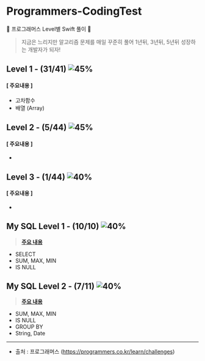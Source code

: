 # Programmers-CodingTest
🐢 프로그래머스 Level별 Swift 풀이 🚀

>지금은 느리지만 알고리즘 문제를 매일 꾸준히 풀어 1년뒤, 3년뒤, 5년뒤 성장하는 개발자가 되자!



## Level 1 - (31/41) ![45%](https://progress-bar.dev/56)

#### [ 주요내용 ]

- 고차함수 
- 배열 (Array)



## Level 2 - (5/44) ![45%](https://progress-bar.dev/5)

#### [ 주요내용 ]

- 



## Level 3 - (1/44) ![40%](https://progress-bar.dev/0)

#### [ 주요내용 ]

- 



## My SQL Level 1 - (10/10) ![40%](https://progress-bar.dev/100)

>**[주요 내용](https://github.com/suhyeon4820/Programmers-CodingTest/blob/main/MySQL.md)**

- SELECT
- SUM, MAX, MIN
- IS NULL



## My SQL Level 2 - (7/11) ![40%](https://progress-bar.dev/100)

>**[주요 내용](https://github.com/suhyeon4820/Programmers-CodingTest/blob/main/MySQL.md)**

- SUM, MAX, MIN
- IS NULL
- GROUP BY
- String, Date



---

- 출처 : 프로그래머스 (https://programmers.co.kr/learn/challenges)